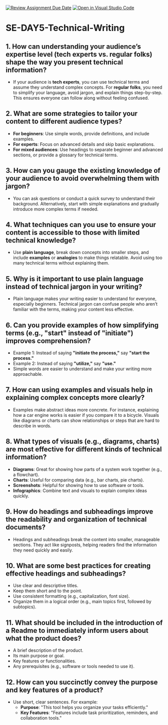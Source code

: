 [![Review Assignment Due Date](https://classroom.github.com/assets/deadline-readme-button-22041afd0340ce965d47ae6ef1cefeee28c7c493a6346c4f15d667ab976d596c.svg)](https://classroom.github.com/a/zsAR-pyY)
[![Open in Visual Studio Code](https://classroom.github.com/assets/open-in-vscode-2e0aaae1b6195c2367325f4f02e2d04e9abb55f0b24a779b69b11b9e10269abc.svg)](https://classroom.github.com/online_ide?assignment_repo_id=18687779&assignment_repo_type=AssignmentRepo)
# SE-DAY5-Technical-Writing

## 1. How can understanding your audience’s expertise level (tech experts vs. regular folks) shape the way you present technical information?
   - If your audience is **tech experts**, you can use technical terms and assume they understand complex concepts. For **regular folks**, you need to simplify your language, avoid jargon, and explain things step-by-step. This ensures everyone can follow along without feeling confused.

## 2. What are some strategies to tailor your content to different audience types?
   - **For beginners**: Use simple words, provide definitions, and include examples.
   - **For experts**: Focus on advanced details and skip basic explanations.
   - **For mixed audiences**: Use headings to separate beginner and advanced sections, or provide a glossary for technical terms.

## 3. How can you gauge the existing knowledge of your audience to avoid overwhelming them with jargon?
   - You can ask questions or conduct a quick survey to understand their background. Alternatively, start with simple explanations and gradually introduce more complex terms if needed.

## 4. What techniques can you use to ensure your content is accessible to those with limited technical knowledge?
   - Use **plain language**, break down concepts into smaller steps, and include **examples** or **analogies** to make things relatable. Avoid using too many technical terms without explaining them.

## 5. Why is it important to use plain language instead of technical jargon in your writing?
   - Plain language makes your writing easier to understand for everyone, especially beginners. Technical jargon can confuse people who aren’t familiar with the terms, making your content less effective.

## 6. Can you provide examples of how simplifying terms (e.g., "start" instead of "initiate") improves comprehension?
   - Example 1: Instead of saying **"initiate the process,"** say **"start the process."**
   - Example 2: Instead of saying **"utilize,"** say **"use."**
   - Simple words are easier to understand and make your writing more approachable.

## 7. How can using examples and visuals help in explaining complex concepts more clearly?
   - Examples make abstract ideas more concrete. For instance, explaining how a car engine works is easier if you compare it to a bicycle. Visuals like diagrams or charts can show relationships or steps that are hard to describe in words.

## 8. What types of visuals (e.g., diagrams, charts) are most effective for different kinds of technical information?
   - **Diagrams**: Great for showing how parts of a system work together (e.g., a flowchart).
   - **Charts**: Useful for comparing data (e.g., bar charts, pie charts).
   - **Screenshots**: Helpful for showing how to use software or tools.
   - **Infographics**: Combine text and visuals to explain complex ideas quickly.

## 9. How do headings and subheadings improve the readability and organization of technical documents?
   - Headings and subheadings break the content into smaller, manageable sections. They act like signposts, helping readers find the information they need quickly and easily.

## 10. What are some best practices for creating effective headings and subheadings?
   - Use clear and descriptive titles.
   - Keep them short and to the point.
   - Use consistent formatting (e.g., capitalization, font size).
   - Organize them in a logical order (e.g., main topics first, followed by subtopics).

## 11. What should be included in the introduction of a Readme to immediately inform users about what the product does?
   - A brief description of the product.
   - Its main purpose or goal.
   - Key features or functionalities.
   - Any prerequisites (e.g., software or tools needed to use it).

## 12. How can you succinctly convey the purpose and key features of a product?
   - Use short, clear sentences. For example:
     - **Purpose**: "This tool helps you organize your tasks efficiently."
     - **Key Features**: "Features include task prioritization, reminders, and collaboration tools."
